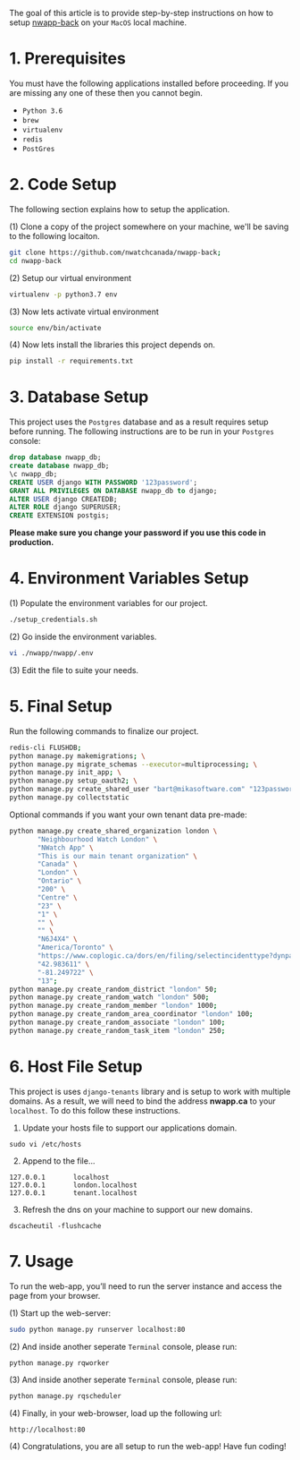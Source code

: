 The goal of this article is to provide step-by-step instructions on how to setup [nwapp-back](https://github.com/nwatchcanada/nwapp-back) on your ``MacOS`` local machine.

# 1. Prerequisites
You must have the following applications installed before proceeding. If you are missing any one of these then you cannot begin.

* ``Python 3.6``
* ``brew``
* ``virtualenv``
* ``redis``
* ``PostGres``

# 2. Code Setup
The following section explains how to setup the application.

(1) Clone a copy of the project somewhere on your machine, we'll be saving to the following locaiton.

```bash
git clone https://github.com/nwatchcanada/nwapp-back;
cd nwapp-back
```

(2) Setup our virtual environment

```bash
virtualenv -p python3.7 env
```

(3) Now lets activate virtual environment

```bash
source env/bin/activate
```

(4) Now lets install the libraries this project depends on.

```bash
pip install -r requirements.txt
```

# 3. Database Setup
This project uses the ``Postgres`` database and as a result requires setup before running. The following instructions are to be run in your ``Postgres`` console:

```sql
drop database nwapp_db;
create database nwapp_db;
\c nwapp_db;
CREATE USER django WITH PASSWORD '123password';
GRANT ALL PRIVILEGES ON DATABASE nwapp_db to django;
ALTER USER django CREATEDB;
ALTER ROLE django SUPERUSER;
CREATE EXTENSION postgis;
```
**Please make sure you change your password if you use this code in production.**


# 4. Environment Variables Setup
(1) Populate the environment variables for our project.

```bash
./setup_credentials.sh
```

(2) Go inside the environment variables.

```bash
vi ./nwapp/nwapp/.env
```

(3) Edit the file to suite your needs.


# 5. Final Setup

Run the following commands to finalize our project.

```bash
redis-cli FLUSHDB;
python manage.py makemigrations; \
python manage.py migrate_schemas --executor=multiprocessing; \
python manage.py init_app; \
python manage.py setup_oauth2; \
python manage.py create_shared_user "bart@mikasoftware.com" "123password" "Bart" "Mika";
python manage.py collectstatic
```

Optional commands if you want your own tenant data pre-made:

```bash
python manage.py create_shared_organization london \
       "Neighbourhood Watch London" \
       "NWatch App" \
       "This is our main tenant organization" \
       "Canada" \
       "London" \
       "Ontario" \
       "200" \
       "Centre" \
       "23" \
       "1" \
       "" \
       "" \
       "N6J4X4" \
       "America/Toronto" \
       "https://www.coplogic.ca/dors/en/filing/selectincidenttype?dynparam=1584326750929" \
       "42.983611" \
       "-81.249722" \
       "13";
python manage.py create_random_district "london" 50;
python manage.py create_random_watch "london" 500;
python manage.py create_random_member "london" 1000;
python manage.py create_random_area_coordinator "london" 100;
python manage.py create_random_associate "london" 100;
python manage.py create_random_task_item "london" 250;
```

# 6. Host File Setup
This project is uses ``django-tenants`` library and is setup to work with multiple domains. As a result, we will need to bind the address **nwapp.ca** to your ``localhost``. To do this follow these instructions.

1. Update your hosts file to support our applications domain.

  ```
  sudo vi /etc/hosts
  ```

2. Append to the file...

  ```
  127.0.0.1       localhost
  127.0.0.1       london.localhost
  127.0.0.1       tenant.localhost
  ```


3. Refresh the dns on your machine to support our new domains.

  ```
  dscacheutil -flushcache
  ```

# 7. Usage
To run the web-app, you’ll need to run the server instance and access the page from your browser.

(1) Start up the web-server:

```bash
sudo python manage.py runserver localhost:80
```

(2) And inside another seperate ``Terminal`` console, please run:

```bash
python manage.py rqworker
```

(3) And inside another seperate ``Terminal`` console, please run:

```bash
python manage.py rqscheduler
```

(4) Finally, in your web-browser, load up the following url:

```
http://localhost:80
```

(4) Congratulations, you are all setup to run the web-app! Have fun coding!
